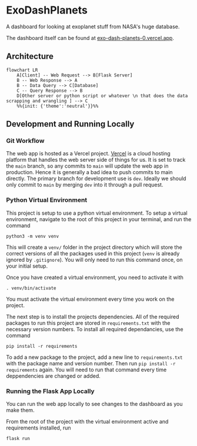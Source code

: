 # ExoDashPlanets

A dashboard for looking at exoplanet stuff from NASA's huge database.

The dashboard itself can be found at [exo-dash-planets-0.vercel.app](https://exo-dash-planets-0.vercel.app).

## Architecture
```mermaid
flowchart LR
    A[Client] -- Web Request --> B[Flask Server]
    B -- Web Response --> A
    B -- Data Query --> C[Database]
    C -- Query Response --> B
    D[Other server or python script or whatever \n that does the data scrapping and wrangling ] --> C
    %%{init: {'theme':'neutral'}}%%
 ```


## Development and Running Locally

### Git Workflow
The web app is hosted as a Vercel project. [Vercel](https://vercel.com/) is a cloud hosting platform that handles the web server side of things for us. It is set to track the `main` branch, so any commits to `main` will update the web app in production. Hence it is generally a bad idea to push commits to main directly. The primary branch for development use is `dev`. Ideally we should only commit to `main` by merging `dev` into it through a pull request.

### Python Virtual Environment

This project is setup to use a python virtual environment. 
To setup a virtual environment, navigate to the root of this project in your terminal, and run the command
```
python3 -m venv venv
```
This will create a `venv/` folder in the project directory which will store the correct versions of all the packages used in this project (`venv` is already ignored by `.gitignore`). 
You will only need to run this command once, on your initial setup.

Once you have created a virtual environment, you need to activate it with
```
. venv/bin/activate
```
You must activate the virtual environment every time you work on the project.

The next step is to install the projects dependencies. All of the required packages to run this project are stored in `requirements.txt` with the necessary version numbers.
To install all required dependancies, use the command
```
pip install -r requirements
```

To add a new package to the project, add a new line to `requirements.txt` with the package name and version number. Then run `pip install -r requirements` again. You will need to run that command every time deppendencies are changed or added.

### Running the Flask App Locally
You can run the web app locally to see changes to the dashboard as you make them.

From the root of the project with the virtual environment active and requirements installed, run
```
flask run
```
